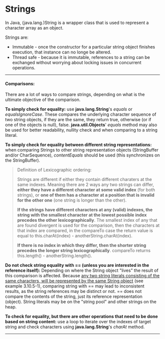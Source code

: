 # Strings

In Java, (java.lang.)String is a wrapper class that is used to represent a character array as an object. 

Strings are:

* Immutable - once the constructor for a particular string object finishes execution, that instance can no longe be altered.
* Thread safe - because it is immutable, references to a string can be exchanged without worrying about locking issues in concurrent operations.

---

#### Comparisons:

There are a lot of ways to compare strings, depending on what is the ultimate objective of the comparison.

**To simply check for equality:** use **java.lang.String**'s *equals* or *equalsIgnoreCase*. These compares the underlying character sequence of two string objects, if they are the same, they return true, otherwise (or if one of the objects is null), false. **java.util.Objects**' *equals* method may also be used for better readability, nullity check and when comparing to a string literal.

**To simply check for equality between different string representations:** when comparing Strings to other string representation objects (StringBuffer and/or CharSequence), *contentEquals* should be used (this synchronizes on the StringBuffer).

> Definition of Lexicographic ordering:
>
> Strings are different if either they contain different charaters at the same indexes. Meaning there are 2 ways any two strings can differ, **either they have a different character at some valid index** (for both strings), or **one of them has a character at a position that is invalid for the other one** (one string is longer than the other).
>
> **If the strings have different characters at any (valid) indexes, the string with the smallest character at the lowest possible index precedes the other lexicographically**. The smallest index of any that are found divergent is used for the comparison, then the characters at that index are compared, in the compareTo case the return value is equal to this.charAt(index) - anotherString.charAt(index).
>
> **If there is no index in which they differ, then the shorter string precedes the longer string lexicographically**. compareTo returns this.length() - anotherString.length().

**Do not check string equality with == (unless you are interested in the reference itself):** Depending on where the String object "lives" the result of this comparison is affected. Because [any two string literals consisting of the same characters, will be represented by the same String object](https://docs.oracle.com/javase/specs/jls/se8/html/jls-3.html#jls-3.10.5 "link to java specification") (see example 3.10.5-1), comparing string with == may lead to inconsistent results, as the string references may be distinct or not. == does not compare the contents of the string, just its reference representation (object). String literals may be on the "string pool" and other strings on the heap.

**To check for equality, but there are other operations that need to be done based on string content:** use a loop to iterate over the indexes of target string and check characters using **java.lang.String**'s *charAt* method.

---
